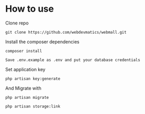 # How to use
Clone repo

`git clone https://github.com/webdevmatics/webmall.git`

Install the composer dependencies

`composer install`

`Save .env.example as .env and put your database credentials`

Set application key

`php artisan key:generate`   

And Migrate with

`php artisan migrate`

 `php artisan storage:link`
